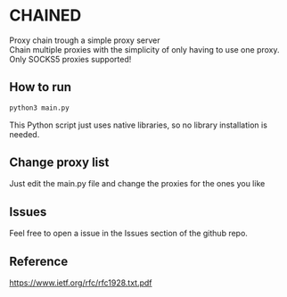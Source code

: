 # CHAINED
Proxy chain trough a simple proxy server  
Chain multiple proxies with the simplicity of only having to use one proxy.  
Only SOCKS5 proxies supported!  

## How to run
```bash
python3 main.py
```
This Python script just uses native libraries, so no library installation is needed.

## Change proxy list
Just edit the main.py file and change the proxies for the ones you like

## Issues
Feel free to open a issue in the Issues section of the github repo.

## Reference
https://www.ietf.org/rfc/rfc1928.txt.pdf
